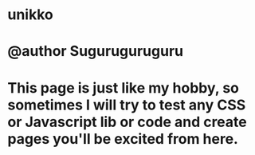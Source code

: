 # unikko
# @author Suguruguruguru
# This page is just like my hobby, so sometimes I will try to test any CSS or Javascript lib or code and create pages you'll be excited from here.
